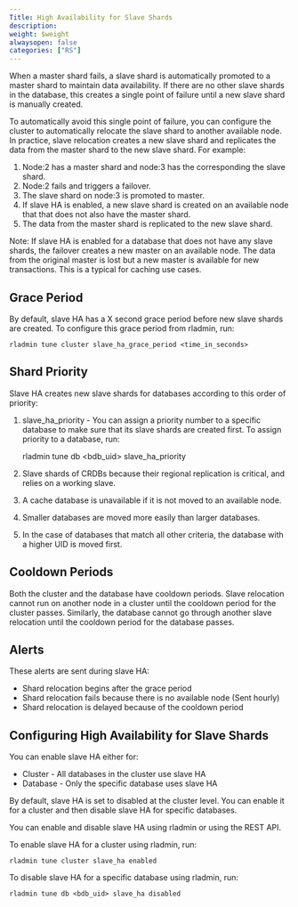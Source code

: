 ```yaml
---
Title: High Availability for Slave Shards
description: 
weight: $weight
alwaysopen: false
categories: ["RS"]
---
```

When a master shard fails, a slave shard is automatically promoted to a master shard 
to maintain data availability. If there are no other slave shards in the database, 
this creates a single point of failure until a new slave shard is manually created.

To automatically avoid this single point of failure, you can configure the cluster 
to automatically relocate the slave shard to another available node. In practice, 
slave relocation creates a new slave shard and replicates the data from the master 
shard to the new slave shard. For example:

1. Node:2 has a master shard and node:3 has the corresponding the slave shard.
1. Node:2 fails and triggers a failover.
1. The slave shard on node:3 is promoted to master.
1. If slave HA is enabled, a new slave shard is created on an available node that 
that does not also have the master shard.
1. The data from the master shard is replicated to the new slave shard.

Note: If slave HA is enabled for a database that does not have any slave shards, 
the failover creates a new master on an available node. The data from the 
original master is lost but a new master is available for new transactions. This 
is a typical for caching use cases.

## Grace Period

By default, slave HA has a X second grace period before new slave shards are created. 
To configure this grace period from rladmin, run:

    rladmin tune cluster slave_ha_grace_period <time_in_seconds>

## Shard Priority

Slave HA creates new slave shards for databases according to this order of priority:

1. slave_ha_priority - You can assign a priority number to a specific database to 
make sure that its slave shards are created first. To assign priority to a database, run:

    rladmin tune db <bdb_uid> slave_ha_priority <positive integer>

1. Slave shards of CRDBs because their regional replication is critical, 
and relies on a working slave.
1. A cache database is unavailable if it is not moved to an available node.
1. Smaller databases are moved more easily than larger databases.
1. In the case of databases that match all other criteria, the database with a higher UID is moved first.

## Cooldown Periods

Both the cluster and the database have cooldown periods. Slave relocation cannot run 
on another node in a cluster until the cooldown period for the cluster passes. 
Similarly, the database cannot go through another slave relocation until the 
cooldown period for the database passes.

## Alerts

These alerts are sent during slave HA:

* Shard relocation begins after the grace period
* Shard relocation fails because there is no available node (Sent hourly)
* Shard relocation is delayed because of the cooldown period

## Configuring High Availability for Slave Shards

You can enable slave HA either for:

* Cluster - All databases in the cluster use slave HA
* Database - Only the specific database uses slave HA

By default, slave HA is set to disabled at the cluster level. You can enable it 
for a cluster and then disable slave HA for specific databases.

You can enable and disable slave HA using rladmin or using the REST API.

To enable slave HA for a cluster using rladmin, run:

    rladmin tune cluster slave_ha enabled

To disable slave HA for a specific database using rladmin, run:

    rladmin tune db <bdb_uid> slave_ha disabled